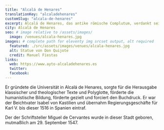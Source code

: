 ```yaml
---
title: "Alcalá de Henares"
translationKey: "alcaladehenares"
customSlug: "alcala-de-henares"
excerpt: Alcalá de Henares, das antike römische Complutum, verdankt seine Herrlichkeit und Pracht vor allem Kardinal Franzisco Ximénez de Cisneros (1436-1517).
city: Alcalá de Henares
seo: # image relative to /assets/images/
  image: /venues/alcala-henares.jpg
images: # complete path for eleventy img srcset output, alt required
  featured: ./src/assets/images/venues/alcala-henares.jpg
  alt: Statue von Don Quijote
  credit: Manuel Fiestas
links:
  web: https://www.ayto-alcaladehenares.es
  twitter:
  facebook:
---
```


Er gründete die Universität in Alcalá de Henares, sorgte für die Herausgabe klassischer und theologischer Texte und Polyglotte, förderte die humanistische Bildung, förderte gezielt und forciert den Buchdruck. Er war der Beichtvater Isabel von Kastilien und übernahm Regierungsgeschäfte für Karl V. bis dieser 1516 in Spanien eintraf.

Der der Schriftsteller Miguel de Cervantes wurde in dieser Stadt geboren, mutmaßlich am 29. September 1547.
